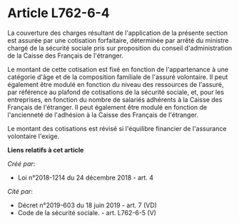 # Article L762-6-4

La couverture des charges résultant de l'application de la présente section est assurée par une cotisation forfaitaire,
déterminée par arrêté du ministre chargé de la sécurité sociale pris sur proposition du conseil d'administration de la Caisse
des Français de l'étranger.

Le montant de cette cotisation est fixé en fonction de l'appartenance à une catégorie d'âge et de la composition familiale de
l'assuré volontaire. Il peut également être modulé en fonction du niveau des ressources de l'assuré, par référence au plafond
de cotisations de la sécurité sociale, et, pour les entreprises, en fonction du nombre de salariés adhérents à la Caisse des
Français de l'étranger. Il peut également être modulé en fonction de l'ancienneté de l'adhésion à la Caisse des Français de
l'étranger.

Le montant des cotisations est révisé si l'équilibre financier de l'assurance volontaire l'exige.

**Liens relatifs à cet article**

_Créé par_:

  - Loi n°2018-1214 du 24 décembre 2018 - art. 4

_Cité par_:

  - Décret n°2019-603 du 18 juin 2019 - art. 7 (VD)
  - Code de la sécurité sociale. - art. L762-6-5 (V)
